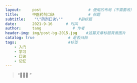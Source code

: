 ```yaml
---
layout:     post                     # 使用的布局（不需要改）
title:      中医药剂口诀               # 标题 
subtitle:    "\"药剂口诀\""       #副标题
date:       2021-9-16      # 时间
author:     tang              # 作者
header-img: img/post-bg-2015.jpg    #这篇文章标题背景图片
catalog: true               # 是否归档
tags:                       #标签
    - 入门
    - 学习
    - 口诀
    - 记忆
---
```


> “🙉🙉🙉 ”

